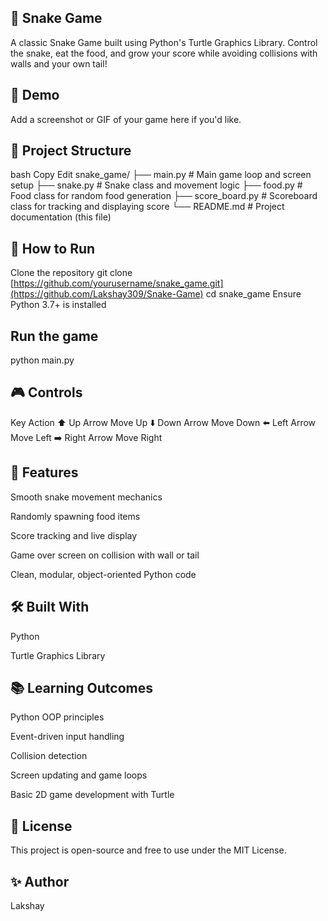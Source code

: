 ## 🐍 Snake Game
A classic Snake Game built using Python's Turtle Graphics Library. Control the snake, eat the food, and grow your score while avoiding collisions with walls and your own tail!

## 📸 Demo
Add a screenshot or GIF of your game here if you'd like.

## 📁 Project Structure
bash
Copy
Edit
snake_game/
├── main.py             # Main game loop and screen setup
├── snake.py            # Snake class and movement logic
├── food.py             # Food class for random food generation
├── score_board.py      # Scoreboard class for tracking and displaying score
└── README.md           # Project documentation (this file)
##  🚀 How to Run
Clone the repository
git clone [https://github.com/yourusername/snake_game.git](https://github.com/Lakshay309/Snake-Game)
cd snake_game
Ensure Python 3.7+ is installed

##  Run the game
python main.py
##  🎮 Controls
Key	Action
⬆️ Up Arrow	Move Up
⬇️ Down Arrow	Move Down
⬅️ Left Arrow	Move Left
➡️ Right Arrow	Move Right

##  📌 Features
Smooth snake movement mechanics

Randomly spawning food items

Score tracking and live display

Game over screen on collision with wall or tail

Clean, modular, object-oriented Python code

##  🛠️ Built With
Python

Turtle Graphics Library

##  📚 Learning Outcomes
Python OOP principles

Event-driven input handling

Collision detection

Screen updating and game loops

Basic 2D game development with Turtle

##  📄 License
This project is open-source and free to use under the MIT License.

##  ✨ Author
Lakshay

